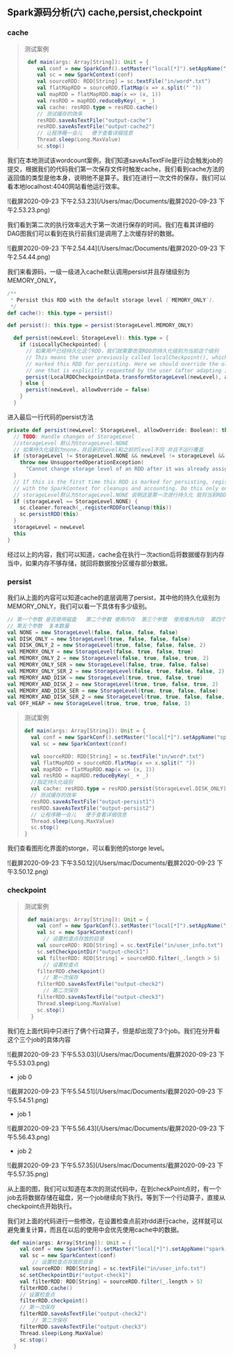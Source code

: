 ## Spark源码分析(六) cache,persist,checkpoint

### cache

> 测试案例
>
> ```scala
>  def main(args: Array[String]): Unit = {
>     val conf = new SparkConf().setMaster("local[*]").setAppName("spark-cache")
>     val sc = new SparkContext(conf)
>     val sourceRDD: RDD[String] = sc.textFile("in/word*.txt")
>     val flatMapRDD = sourceRDD.flatMap(x => x.split(" "))
>     val mapRDD = flatMapRDD.map(x => (x, 1))
>     val resRDD = mapRDD.reduceByKey(_ + _)
>     val cache: resRDD.type = resRDD.cache()
>     // 测试缓存的效率
>     resRDD.saveAsTextFile("output-cache")
>     resRDD.saveAsTextFile("output-cache2")
>     // 让程序睡一会儿   便于查看详细信息
>     Thread.sleep(Long.MaxValue)
>     sc.stop()
> ```

我们在本地测试该wordcount案例，我们知道saveAsTextFile是行动会触发job的提交，根据我们的代码我们第一次保存文件时触发cache，我们看到cache方法的返回值的类型是他本身，说明他不是算子。我们在进行一次文件的保存，我们可以看本地localhost:4040网站看他运行效率。

![截屏2020-09-23 下午2.53.23](/Users/mac/Documents/截屏2020-09-23 下午2.53.23.png)

我们看到第二次的执行效率远大于第一次进行保存的时间。我们在看其详细的DAG图我们可以看到在执行前我们是调用了上次缓存好的数据。

![截屏2020-09-23 下午2.54.44](/Users/mac/Documents/截屏2020-09-23 下午2.54.44.png)

我们来看源码，一级一级进入cache默认调用persist并且存储级别为MEMORY_ONLY，

```scala
/**
 * Persist this RDD with the default storage level (`MEMORY_ONLY`).
 */
def cache(): this.type = persist()

def persist(): this.type = persist(StorageLevel.MEMORY_ONLY)

  def persist(newLevel: StorageLevel): this.type = {
    if (isLocallyCheckpointed) {
      // 如果用户已经持久化这个RDD，我们就需要改变RDD的持久化级别为当前这个级别
      // This means the user previously called localCheckpoint(), which should have already
      // marked this RDD for persisting. Here we should override the old storage level with
      // one that is explicitly requested by the user (after adapting it to use disk).
      persist(LocalRDDCheckpointData.transformStorageLevel(newLevel), allowOverride = true)
    } else {
      persist(newLevel, allowOverride = false)
    }
  }
```

进入最后一行代码的persist方法

```scala
private def persist(newLevel: StorageLevel, allowOverride: Boolean): this.type = {
  // TODO: Handle changes of StorageLevel  
  //storageLevel 默认为StorageLevel.NONE
  // 如果持久化级别为none，并且新的level和之前的level不同 并且不运行覆盖
  if (storageLevel != StorageLevel.NONE && newLevel != storageLevel && !allowOverride) {
    throw new UnsupportedOperationException(
      "Cannot change storage level of an RDD after it was already assigned a level")
  }
  // If this is the first time this RDD is marked for persisting, register it
  // with the SparkContext for cleanups and accounting. Do this only once.
  // storageLevel默认为StorageLevel.NONE 说明这是第一次进行持久化 就将当前RDD进行一个标记，并修改级别
  if (storageLevel == StorageLevel.NONE) {
    sc.cleaner.foreach(_.registerRDDForCleanup(this))
    sc.persistRDD(this)
  }
  storageLevel = newLevel
  this
}
```

经过以上的内容，我们可以知道，cache会在执行一次action后将数据缓存到内存当中，如果内存不够存储，就回将数据按分区缓存部分数据。

### persist

我们从上面的内容可以知道cache的底层调用了persist，其中他的持久化级别为MEMORY_ONLY，我们可以看一下具体有多少级别。

```scala
// 第一个参数 是否使用磁盘   第二个参数 使用内存  第三个参数  使用堆外内存  第四个参数 是否序列化 
// 第五个参数  复本数量
val NONE = new StorageLevel(false, false, false, false)
val DISK_ONLY = new StorageLevel(true, false, false, false)
val DISK_ONLY_2 = new StorageLevel(true, false, false, false, 2)
val MEMORY_ONLY = new StorageLevel(false, true, false, true)
val MEMORY_ONLY_2 = new StorageLevel(false, true, false, true, 2)
val MEMORY_ONLY_SER = new StorageLevel(false, true, false, false)
val MEMORY_ONLY_SER_2 = new StorageLevel(false, true, false, false, 2)
val MEMORY_AND_DISK = new StorageLevel(true, true, false, true)
val MEMORY_AND_DISK_2 = new StorageLevel(true, true, false, true, 2)
val MEMORY_AND_DISK_SER = new StorageLevel(true, true, false, false)
val MEMORY_AND_DISK_SER_2 = new StorageLevel(true, true, false, false, 2)
val OFF_HEAP = new StorageLevel(true, true, true, false, 1)
```

> 测试案例
>
> ```scala
> def main(args: Array[String]): Unit = {
>   val conf = new SparkConf().setMaster("local[*]").setAppName("spark-persist")
>   val sc = new SparkContext(conf)
> 
>   val sourceRDD: RDD[String] = sc.textFile("in/word*.txt")
>   val flatMapRDD = sourceRDD.flatMap(x => x.split(" "))
>   val mapRDD = flatMapRDD.map(x => (x, 1))
>   val resRDD = mapRDD.reduceByKey(_ + _)
>   //指定持久化级别
>   val cache: resRDD.type = resRDD.persist(StorageLevel.DISK_ONLY)
>   // 测试缓存的效率
>   resRDD.saveAsTextFile("output-persist1")
>   resRDD.saveAsTextFile("output-persist2")
>   // 让程序睡一会儿   便于查看详细信息
>   Thread.sleep(Long.MaxValue)
>   sc.stop()
> }
> ```

我们查看图形化界面的storge，可以看到他的storge level。

![截屏2020-09-23 下午3.50.12](/Users/mac/Documents/截屏2020-09-23 下午3.50.12.png)

### checkpoint

> 测试案例
>
> ```scala
>  def main(args: Array[String]): Unit = {
>     val conf = new SparkConf().setMaster("local[*]").setAppName("spark-check")
>     val sc = new SparkContext(conf)
> 		// 设置检查点存放的目录
>     val sourceRDD: RDD[String] = sc.textFile("in/user_info.txt")
>     sc.setCheckpointDir("output-check1")
>     val filterRDD: RDD[String] = sourceRDD.filter(_.length > 5)
>    	// 设置检查点	
>     filterRDD.checkpoint()
>    	// 第一次保存
>     filterRDD.saveAsTextFile("output-check2")
> 		// 第二次保存
>     filterRDD.saveAsTextFile("output-check3")
>     Thread.sleep(Long.MaxValue)
>     sc.stop()
>   }
> ```

我们在上面代码中只进行了俩个行动算子，但是却出现了3个job。我们在分开看这个三个job的具体内容

![截屏2020-09-23 下午5.53.03](/Users/mac/Documents/截屏2020-09-23 下午5.53.03.png)

- job 0

![截屏2020-09-23 下午5.54.51](/Users/mac/Documents/截屏2020-09-23 下午5.54.51.png)

- job 1

![截屏2020-09-23 下午5.56.43](/Users/mac/Documents/截屏2020-09-23 下午5.56.43.png)

- job 2

![截屏2020-09-23 下午5.57.35](/Users/mac/Documents/截屏2020-09-23 下午5.57.35.png)

从上面的图，我们可以知道在本次的测试代码中，在到checkPoint点时，有一个job去将数据存储在磁盘，另一个job继续向下执行。等到下一个行动算子，直接从checkpoint点开始执行。

我们对上面的代码进行一些修改，在设置检查点前对rdd进行cache，这样就可以避免重复计算，而且在以后的使用中会优先使用cache中的数据。

```scala
 def main(args: Array[String]): Unit = {
    val conf = new SparkConf().setMaster("local[*]").setAppName("spark-check")
    val sc = new SparkContext(conf)
		// 设置检查点存放的目录
    val sourceRDD: RDD[String] = sc.textFile("in/user_info.txt")
    sc.setCheckpointDir("output-check1")
    val filterRDD: RDD[String] = sourceRDD.filter(_.length > 5)
   	filterRDD.cache()
   	// 设置检查点	
    filterRDD.checkpoint()
   	// 第一次保存
    filterRDD.saveAsTextFile("output-check2")
		// 第二次保存
    filterRDD.saveAsTextFile("output-check3")
    Thread.sleep(Long.MaxValue)
    sc.stop()
  }
```

